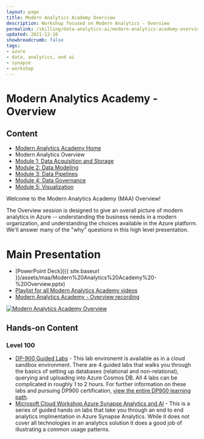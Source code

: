 ```yaml
---
layout: page
title: Modern Analytics Academy Overview
description: Workshop focused on Modern Analytics - Overview
permalink: /skilling/data-analytics-ai/modern-analytics-academy-overview
updated: 2021-12-16
showbreadcrumb: false
tags: 
- azure
- data, analytics, and ai
- synapse
- workshop
---
```


# Modern Analytics Academy - Overview

## Content

* [Modern Analytics Academy Home](/PartnerResources/azure/data-analytics-ai/modern-analytics-academy)
* Modern Analytics Overview
* [Module 1: Data Acquisition and Storage](/PartnerResources/azure/data-analytics-ai/modern-analytics-academy-data-acquisition)
* [Module 2: Data Modeling](/PartnerResources/azure/data-analytics-ai/modern-analytics-academy-data-modeling)
* [Module 3: Data Pipelines](/PartnerResources/azure/data-analytics-ai/modern-analytics-academy-data-pipelines)
* [Module 4: Data Governance](/PartnerResources/azure/data-analytics-ai/modern-analytics-academy-data-governance)
* [Module 5: Visualization](/PartnerResources/azure/data-analytics-ai/modern-analytics-academy-data-visualization)

Welcome to the Modern Analytics Academy (MAA) Overview!

The Overview session is designed to give an overall picture of modern analytics in Azure -- understanding the business needs in a modern organization, and understanding the choices available in the Azure platform. We'll answer many of the "why" questions in this high level presentation. 

# Main Presentation

* [PowerPoint Deck]({{ site.baseurl }}/assets/maa/Modern%20Analytics%20Academy%20-%20Overview.pptx)
* [Playlist for all Modern Analytics Academy videos](https://www.youtube.com/playlist?list=PLz7jPMmpNrjm35mPO6KcOeNdMEMSYKXfj)
* [Modern Analytics Academy - Overview recording](https://www.youtube.com/watch?v=mk31vgGCzy4)

[![Modern Analytics Academy Overview](https://img.youtube.com/vi/mk31vgGCzy4/0.jpg)](https://www.youtube.com/watch?v=mk31vgGCzy4)

## Hands-on Content

### Level 100
* [DP-900 Guided Labs](https://github.com/CloudLabs-MOC/DP-900T00A-Azure-Data-Fundamentals/tree/master/Instructions) - This lab environemt is available as in a cloud sandbox environment. There are 4 guided labs that walks you through the basics of setting up databases (relational and non-relational), querying and uploading into Azure Cosmos DB. All 4 labs can be complicated in roughly 1 to 2 hours. For further information on these labs and pursuing DP900 certification, [view the entire DP900 learning path](https://docs.microsoft.com/en-us/learn/paths/azure-data-fundamentals-explore-relational-data/). 
* [Microsoft Cloud Workshop Azure Synapse Analytics and AI](https://github.com/microsoft/MCW-Azure-Synapse-Analytics-and-AI/tree/master/Hands-on%20lab) - This is a series of guided hands on labs that take you through an end to end analytics implmentation in Azure Synapse Analytics.  While it does not cover all technologies in an analytics solution it does a good job of illustrating a common usage patterns.

